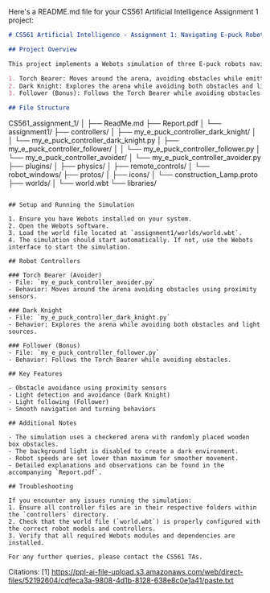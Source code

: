 Here's a README.md file for your CS561 Artificial Intelligence Assignment 1 project:

```markdown
# CS561 Artificial Intelligence - Assignment 1: Navigating E-puck Robots in a Webots Arena

## Project Overview

This project implements a Webots simulation of three E-puck robots navigating an arena with obstacles and light sources. The robots are:

1. Torch Bearer: Moves around the arena, avoiding obstacles while emitting light.
2. Dark Knight: Explores the arena while avoiding both obstacles and light.
3. Follower (Bonus): Follows the Torch Bearer while avoiding obstacles.

## File Structure
```

CS561_assignment_1/
│
├── ReadMe.md
├── Report.pdf
│
└── assignment1/
├── controllers/
│ ├── my_e_puck_controller_dark_knight/
│ │ └── my_e_puck_controller_dark_knight.py
│ ├── my_e_puck_controller_follower/
│ │ └── my_e_puck_controller_follower.py
│ └── my_e_puck_controller_avoider/
│ └── my_e_puck_controller_avoider.py
├── plugins/
│ ├── physics/
│ ├── remote_controls/
│ └── robot_windows/
├── protos/
│ ├── icons/
│ └── construction_Lamp.proto
├── worlds/
│ └── world.wbt
└── libraries/

```

## Setup and Running the Simulation

1. Ensure you have Webots installed on your system.
2. Open the Webots software.
3. Load the world file located at `assignment1/worlds/world.wbt`.
4. The simulation should start automatically. If not, use the Webots interface to start the simulation.

## Robot Controllers

### Torch Bearer (Avoider)
- File: `my_e_puck_controller_avoider.py`
- Behavior: Moves around the arena avoiding obstacles using proximity sensors.

### Dark Knight
- File: `my_e_puck_controller_dark_knight.py`
- Behavior: Explores the arena while avoiding both obstacles and light sources.

### Follower (Bonus)
- File: `my_e_puck_controller_follower.py`
- Behavior: Follows the Torch Bearer while avoiding obstacles.

## Key Features

- Obstacle avoidance using proximity sensors
- Light detection and avoidance (Dark Knight)
- Light following (Follower)
- Smooth navigation and turning behaviors

## Additional Notes

- The simulation uses a checkered arena with randomly placed wooden box obstacles.
- The background light is disabled to create a dark environment.
- Robot speeds are set lower than maximum for smoother movement.
- Detailed explanations and observations can be found in the accompanying `Report.pdf`.

## Troubleshooting

If you encounter any issues running the simulation:
1. Ensure all controller files are in their respective folders within the `controllers` directory.
2. Check that the world file (`world.wbt`) is properly configured with the correct robot models and controllers.
3. Verify that all required Webots modules and dependencies are installed.

For any further queries, please contact the CS561 TAs.
```

Citations:
[1] https://ppl-ai-file-upload.s3.amazonaws.com/web/direct-files/52192604/cdfeca3a-9808-4d1b-8128-638e8c0e1a41/paste.txt
